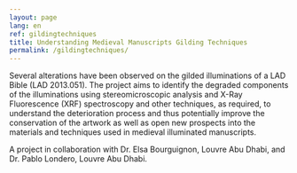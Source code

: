 ```yaml
---
layout: page
lang: en
ref: gildingtechniques
title: Understanding Medieval Manuscripts Gilding Techniques
permalink: /gildingtechniques/
---
```




Several alterations have been observed on the gilded illuminations of a LAD Bible (LAD 2013.051). The project aims to identify the degraded components of the illuminations using stereomicroscopic analysis and X-Ray Fluorescence (XRF) spectroscopy and other techniques, as required, to understand the deterioration process and thus potentially improve the conservation of the artwork as well as open new prospects into the materials and techniques used in medieval illuminated manuscripts.

A project in collaboration with Dr. Elsa Bourguignon, Louvre Abu Dhabi, and Dr. Pablo Londero, Louvre Abu Dhabi.


